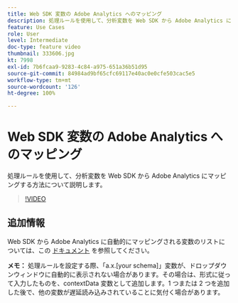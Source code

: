 ```yaml
---
title: Web SDK 変数の Adobe Analytics へのマッピング
description: 処理ルールを使用して、分析変数を Web SDK から Adobe Analytics にマッピングする方法について説明します。
feature: Use Cases
role: User
level: Intermediate
doc-type: feature video
thumbnail: 333606.jpg
kt: 7998
exl-id: 7b6fcaa9-9283-4c84-a975-651a36b51d95
source-git-commit: 84984ad9bf65cfc69117e40ac0e0cfe503cac5e5
workflow-type: tm+mt
source-wordcount: '126'
ht-degree: 100%

---
```


# Web SDK 変数の Adobe Analytics へのマッピング

処理ルールを使用して、分析変数を Web SDK から Adobe Analytics にマッピングする方法について説明します。

>[!VIDEO](https://video.tv.adobe.com/v/3413466/?quality=12&learn=on&captions=jpn)

## 追加情報

Web SDK から Adobe Analytics に自動的にマッピングされる変数のリストについては、この [ドキュメント](https://experienceleague.adobe.com/docs/experience-platform/edge/data-collection/adobe-analytics/automatically-mapped-vars.html?lang=ja) を参照してください。

**メモ：** 処理ルールを設定する際、「a.x.[your schema]」変数が、ドロップダウンウィンドウに自動的に表示されない場合があります。その場合は、形式に従って入力したものを、contextData 変数として追加します。1 つまたは 2 つを追加した後で、他の変数が遅延読み込みされていることに気付く場合があります。

